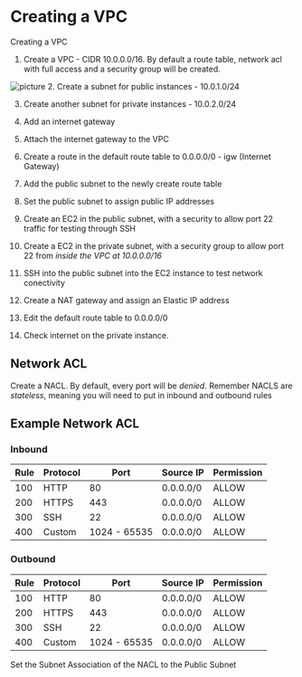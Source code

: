 # Creating a VPC

 Creating a VPC

1. Create a VPC - CIDR 10.0.0.0/16. By default a route table, network acl with full access and a security group will be created.

![picture](img\simple-vpc.png)
2. Create a subnet for public instances - 10.0.1.0/24

3. Create another subnet for private instances - 10.0.2.0/24

4. Add an internet gateway

5. Attach the internet gateway to the VPC

6. Create a route in the default route table to 0.0.0.0/0 - igw (Internet Gateway)

7. Add the public subnet to the newly create route table

8. Set the public subnet to assign public IP addresses

9. Create an EC2 in the public subnet, with a security to allow port 22 traffic for testing through SSH

10. Create a EC2 in the private subnet, with a security group to allow port 22 from *inside the VPC at 10.0.0.0/16*

11. SSH into the public subnet into the EC2 instance to test network conectivity

13. Create a NAT gateway and assign an Elastic IP address

14. Edit the default route table to 0.0.0.0/0

15. Check internet on the private instance.

## Network ACL
Create a NACL. By default, every port will be *denied*. Remember NACLS are _stateless_, meaning you will need to put in inbound and outbound rules

## Example Network ACL
### Inbound
|Rule| Protocol | Port         | Source IP | Permission |
|----|----------|--------------|-----------|------------|
|100 | HTTP     | 80           | 0.0.0.0/0 |ALLOW       |
|200 | HTTPS    | 443          | 0.0.0.0/0 |ALLOW       |
|300 | SSH      | 22           | 0.0.0.0/0 |ALLOW       |
|400 | Custom   | 1024 - 65535 | 0.0.0.0/0 |ALLOW       |

### Outbound
|Rule| Protocol | Port         | Source IP | Permission |
|----|----------|--------------|-----------|------------|
|100 | HTTP     | 80           | 0.0.0.0/0 |ALLOW       |
|200 | HTTPS    | 443          | 0.0.0.0/0 |ALLOW       |
|300 | SSH      | 22           | 0.0.0.0/0 |ALLOW       |
|400 | Custom   | 1024 - 65535 | 0.0.0.0/0 |ALLOW       |

Set the Subnet Association of the NACL to the Public Subnet
